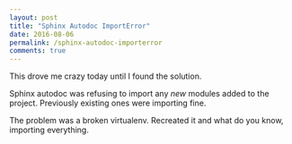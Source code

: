 ```yaml
---
layout: post
title: "Sphinx Autodoc ImportError"
date: 2016-08-06
permalink: /sphinx-autodoc-importerror
comments: true
---
```

This drove me crazy today until I found the solution.

Sphinx autodoc was refusing to import any *new* modules added to the project.
Previously existing ones were importing fine.

The problem was a broken virtualenv. Recreated it and what do you know,
importing everything.
